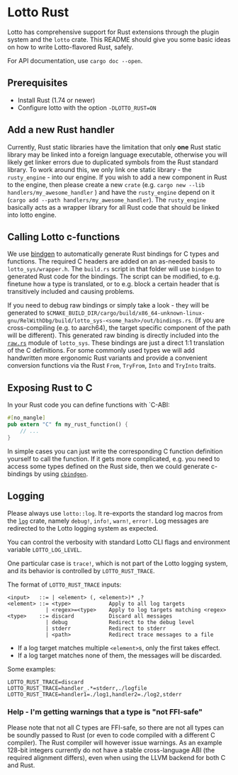 # Lotto Rust

Lotto has comprehensive support for Rust extensions through
the plugin system and the `lotto` crate.  This README should give you
some basic ideas on how to write Lotto-flavored Rust, safely.

For API documentation, use `cargo doc --open`.

## Prerequisites

- Install Rust (1.74 or newer)
- Configure lotto with the option `-DLOTTO_RUST=ON`

## Add a new Rust handler

Currently, Rust static libraries have the limitation that only **one** Rust static library may be linked into
a foreign language executable, otherwise you will likely get linker errors due to duplicated symbols from the
Rust standard library. To work around this, we only link one static library - the `rusty_engine` - into our engine.
If you wish to add a new component in Rust to the engine, then please create a new `crate`
(e.g. `cargo new --lib handlers/my_awesome_handler` ) and have the `rusty_engine` depend on it
(`cargo add --path handlers/my_awesome_handler`). The `rusty_engine` basically acts as a wrapper library for all Rust 
code that should be linked into lotto engine.

## Calling Lotto c-functions

We use [bindgen] to automatically generate Rust bindings for C types and functions. The required C headers are 
added on an as-needed basis to `lotto_sys/wrapper.h`.
The `build.rs` script in that folder will use `bindgen` to generated Rust code for the bindings. The script can
be modified, to e.g. finetune how a type is translated, or to e.g. block a certain header that is 
transitively included and causing problems.

If you need to debug raw bindings or simply take a look - they will be generated to 
`$CMAKE_BUILD_DIR/cargo/build/x86_64-unknown-linux-gnu/RelWithDbg/build/lotto_sys-<some_hash>/out/bindings.rs`.
(If you are cross-compiling (e.g. to aarch64), the target specific component of the path will be different).
This generated raw binding is directly included into the [`raw.rs`](../../rust/lotto_sys/src/raw.rs) module of
`lotto_sys`. These bindings are just a direct 1:1 translation of the C definitions. For some commonly used
types we will add handwritten more ergonomic Rust variants and provide a convenient conversion functions via the Rust
`From`, `TryFrom`, `Into` and `TryInto` traits.

## Exposing Rust to C

In your Rust code you can define functions with `C-ABI: 

```rust
#[no_mangle]
pub extern "C" fn my_rust_function() {
    // ...
}
```

In simple cases you can just write the corresponding C function definition yourself to call the function. If it gets 
more complicated, e.g. you need to access some types defined on the Rust side, then we could generate c-bindings by
using [`cbindgen`](https://github.com/mozilla/cbindgen).


## Logging

Please always use `lotto::log`.  It re-exports the standard log macros
from the [`log`] crate, namely `debug!`, `info!`, `warn!`, `error!`.
Log messages are redirected to the Lotto logging system as
expected.

You can control the verbosity with standard Lotto CLI flags and
environment variable `LOTTO_LOG_LEVEL`.

One particular case is `trace!`, which is not part of the Lotto
logging system, and its behavior is controlled by `LOTTO_RUST_TRACE`.

The format of `LOTTO_RUST_TRACE` inputs:

```
<input>   ::= | <element> (, <element>)* ,?
<element> ::= <type>            Apply to all log targets
            | <regex>=<type>    Apply to log targets matching <regex>
<type>    ::= discard           Discard all messages
            | debug             Redirect to the debug level
            | stderr            Redirect to stderr
            | <path>            Redirect trace messages to a file
```

- If a log target matches multiple `<element>`s, only the first takes effect.
- If a log target matches none of them, the messages will be discarded.

Some examples:

```
LOTTO_RUST_TRACE=discard
LOTTO_RUST_TRACE=handler_.*=stderr,./logfile
LOTTO_RUST_TRACE=handler1=./log1,handler2=./log2,stderr
```

### Help - I'm getting warnings that a type is "not FFI-safe"

Please note that not all C types are FFI-safe, so there are not all types can be soundly passed to Rust (or even to 
code compiled with a different C compiler). The Rust compiler will however issue warnings.
As an example 128-bit integers currently do not have a stable cross-language ABI (the required alignment differs), 
even when using the LLVM backend for both C and Rust.


[bindgen]: https://rust-lang.github.io/rust-bindgen/
[`log`]: https://docs.rs/log/latest/log/

